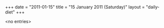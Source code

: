 +++
date = "2011-01-15"
title = "15 January 2011 (Saturday)"
layout = "daily-diet"
+++


\<no entries\>
